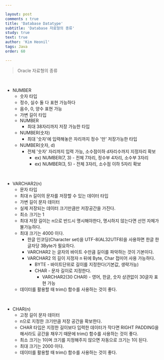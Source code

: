 ```yaml
---

layout: post
comments : true
title: 'Database Datatype'
subtitle: 'Database 자료형의 종류'
study: true
text: true
author: 'Kim Heonil'
tags: Java
order: 60

---
```


> Oracle 자료형의 종류

<br>

- NUMBER
  - 숫자 타입
  - 정수, 실수 둘 다 표현 가능하다
  - 음수, 0, 양수 표현 가능
  - 가변 길이 타입
  - NUMBER
    - 최대 38자리까지 저장 가능한 타입
  - NUMBER(숫자)
    - 최대 '숫자'에 입력해놓은 자리까지 정수 '만' 저장가능한 타입
  - NUMBER(숫자, d)
    - 전체 '숫자' 자리까지 입력 가능, 소수점이하 d자리수까지 지정자리 확보
      - ex) NUMBER(7, 3) - 전체 7자리, 정수부 4자리, 소수부 3자리
      - ex) NUMBER(3, 5) - 전체 3자리, 소수점 이하 5자리 확보

<br>

- VARCHAR2(n)
  - 문자 타입
  - 최대 n 길이의 문자를 저장할 수 있는 데이터 타입
  - 가변 길이 문자 데이터
  - 실제 저장되는 데이터 크기만큼만 저장공간을 가진다.
  - 최소 크기는 1
  - 최대 저장 길이는 n으로 반드시 명시해야한다, 명시하지 않는다면 선언 자체가 불가능하다.
  - 최대 크기는 4000 이다.
    - 한글 인코딩(Character set)을 UTF-8(AL32UTF8)을 사용하면 한글 한 글자당 3Byte가 필요하다.
    - VARCHAR2 는 글자의 바이트 수만큼 길이를 파악하는 것이 기본이다.
    - VARCHAR2 의 길이 지정자 n 뒤에 Byte, Char 접미어 사용 가능하다.
      - BYTE - 바이트단위로 길이를 지정한다(기본값, 생략가능)
      - CHAR - 문자 길이로 지정한다.
        - VARCHAR2(30 CHAR) - 영어, 한글, 숫자 상관없이 30글자 표현 가능
  - 데이터를 활용할 때 trim() 함수를 사용하는 것이 좋다.

<br>

- CHAR(n)
  - 고정 길이 문자 데이터
  - n으로 지정한 크기만큼 저장 공간을 확보한다.
  - CHAR 타입은 지정한 길이보다 입력한 데이터가 작다면 RIGHT PADDING을 해서라도 공간을 채우기 때문에 trim() 함수를 사용하는 것이 좋다.
  - 최소 크기는 1이며 크기를 지정해주지 않으면 자동으로 크기는 1이 된다.
  - 최대 크기는 2000 이다.
  - 데이터를 활용할 때 trim() 함수를 사용하는 것이 좋다.


<br><br>